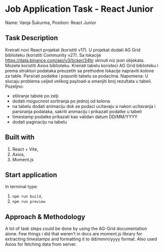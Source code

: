 # Job Application Task - React Junior 
Name: Vanja Šukurma,
Position: React Junior
## Task Description
Kreirati novi React projekat (koristiti v17). U projekat dodati AG Grid biblioteku (koristiti
Community v27). Sa lokacije https://data.binance.com/api/v3/ticker/24hr skinuti niz json objekata.
Mozete koristiti Axios biblioteku. Kreirati tabelu koristeci AG Grid biblioteku i prema strukturi
podataka preuzetih sa prethodne lokacije napraviti kolone za table. Parsirati podatke i popuniti
tabelu sa podacima.
Napomena:
U slucaju problema usljed velikog payload-a smanjiti broj rezultata u tabeli.
Pozeljno:
- stiliranje tabele po zelji
- dodati mogucnost sortiranja po jednoj od kolona
- na tabelu dodati animaciju dok se podaci ucitavaju a nakon ucitavanja i parsiranja podataka,
sakriti animaciju i prikazati podatke u tabeli
- timestamp podatke prikazati kao validan datum DD/MM/YYYY
- dodati paginaciju na tabelu
## Built with
1. React + Vite,
2. Axios,
3. Moment.js
## Start application
In terminal type:
1. `npm run build`,
2. `npm run preview`
## Approach & Methodology
A lot of task steps could be done by using the AG-Grid documentation alone. Few things i did that weren't in docs are moment.js library for extracting timestamps and formatting it to dd/mmm/yyyy format. Also used Axios for fetching data from server.
